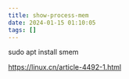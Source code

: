 ```yaml
---
title: show-process-mem
date: 2024-01-15 01:10:05
tags: []
---
```

sudo apt install smem

https://linux.cn/article-4492-1.html

